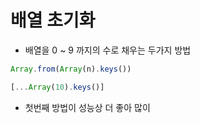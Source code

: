 # 배열 초기화

- 배열을 0 ~ 9 까지의 수로 채우는 두가지 방법

```javascript
Array.from(Array(n).keys())
```

```javascript
[...Array(10).keys()]
```

- 첫번째 방법이 성능상 더 좋아 많이 
